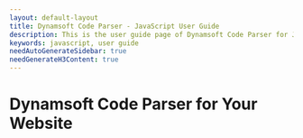 ```yaml
---
layout: default-layout
title: Dynamsoft Code Parser - JavaScript User Guide
description: This is the user guide page of Dynamsoft Code Parser for JavaScript Language.
keywords: javascript, user guide
needAutoGenerateSidebar: true
needGenerateH3Content: true
---
```


<!--The original doc is hosted here => https://github.com/dynamsoft-docs/code-parser-docs/blob/main/programming/javascript/user-guide.md -->

# Dynamsoft Code Parser for Your Website
